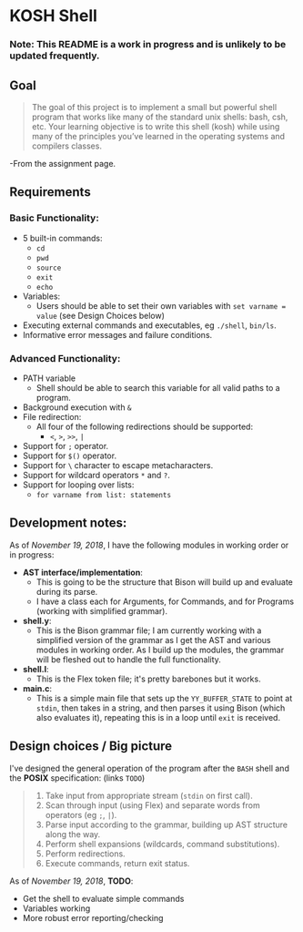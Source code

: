 # KOSH Shell 
### Note: This README is a work in progress and is unlikely to be updated frequently. 
## Goal
>The goal of this project is to implement a small but powerful shell program that works like many of the standard unix shells: bash, csh, etc. Your learning objective is to write this shell (kosh) while using many of the principles you’ve learned in the operating systems and compilers classes.

-From the assignment page.

## Requirements
### Basic Functionality:
* 5 built-in commands:
    * `cd`
    * `pwd`
    * `source`
    * `exit`
    * `echo`
* Variables:
    * Users should be able to set their own variables with `set varname = value` (see Design Choices below)
* Executing external commands and executables, eg `./shell`, `bin/ls`. 
* Informative error messages and failure conditions. 
### Advanced Functionality:
* PATH variable 
	* Shell should be able to search this variable for all valid paths to a program.
* Background execution with `&`
* File redirection:
	* All four of the following redirections should be supported:
		* `<`, `>`, `>>`, `|`
* Support for `;` operator.
* Support for `$()` operator.
* Support for `\` character to escape metacharacters. 
* Support for wildcard operators `*` and `?`. 
* Support for looping over lists:
	* ```for varname from list: statements```

## Development notes: 
As of *November 19, 2018*, I have the following modules in working order or in progress:
* **AST interface/implementation**:
	* This is going to be the structure that Bison will build up and evaluate during its parse.
	* I have a class each for Arguments, for Commands, and for Programs (working with simplified grammar).
* **shell.y**:
	* This is the Bison grammar file; I am currently working with a simplified version of the grammar as I get the AST and various modules in working order. As I build up the modules, the grammar will be fleshed out to handle the full functionality.
* **shell.l**:
	* This is the Flex token file; it's pretty barebones but it works. 
* **main.c**:
	* This is a simple main file that sets up the `YY_BUFFER_STATE`	to point at `stdin`, then takes in a string, and then parses it using Bison (which also evaluates it), repeating this is in a loop until `exit` is received.

## Design choices / Big picture
I've designed the general operation of the program after the `BASH` shell and the **POSIX** specification: (links `TODO`)
> 1. Take input from appropriate stream (`stdin` on first call).
> 2. Scan through input (using Flex) and separate words from operators (eg `;`, `|`).
> 3. Parse input according to the grammar, building up AST structure along the way.
> 4. Perform shell expansions (wildcards, command substitutions).
> 5. Perform redirections.
> 6. Execute commands, return exit status.

As of *November 19, 2018*, **TODO**:
* Get the shell to evaluate simple commands 
* Variables working 
* More robust error reporting/checking 
